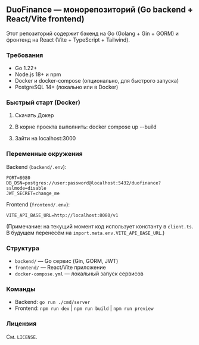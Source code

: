 ## DuoFinance — монорепозиторий (Go backend + React/Vite frontend)

Этот репозиторий содержит бэкенд на Go (Golang + Gin + GORM) и фронтенд на React (Vite + TypeScript + Tailwind).

### Требования
- Go 1.22+
- Node.js 18+ и npm
- Docker и docker-compose (опционально, для быстрого запуска)
- PostgreSQL 14+ (локально или в Docker)

### Быстрый старт  (Docker)
1) Скачать Докер

2) В корне проекта выполнить: docker compose up --build

3) Зайти на localhost:3000

### Переменные окружения
Backend (`backend/.env`):
```
PORT=8080
DB_DSN=postgres://user:password@localhost:5432/duofinance?sslmode=disable
JWT_SECRET=change_me
```

Frontend (`frontend/.env`):
```
VITE_API_BASE_URL=http://localhost:8080/v1
```
(Примечание: на текущий момент код использует константу в `client.ts`. В будущем перенесём на `import.meta.env.VITE_API_BASE_URL`.)

### Структура
- `backend/` — Go сервис (Gin, GORM, JWT)
- `frontend/` — React/Vite приложение
- `docker-compose.yml` — локальный запуск сервисов

### Команды
- Backend: `go run ./cmd/server`
- Frontend: `npm run dev` | `npm run build` | `npm run preview`

### Лицензия
См. `LICENSE`.
